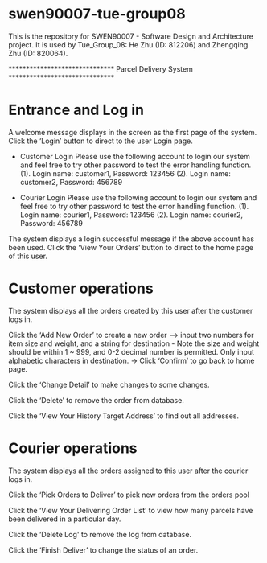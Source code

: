 # swen90007-tue-group08
This is the repository for SWEN90007 - Software Design and Architecture project. It is used by Tue_Group_08: He Zhu (ID: 812206) and Zhengqing Zhu (ID: 820064).

****************************** Parcel Delivery System ******************************

# Entrance and Log in

A welcome message displays in the screen as the first page of the system. Click the ‘Login’ button to direct to the user Login page. 

* Customer Login
Please use the following account to login our system and feel free to try other password to test the error handling function. 
 (1). Login name: customer1, Password: 123456
 (2). Login name: customer2, Password: 456789

* Courier Login
Please use the following account to login our system and feel free to try other password to test the error handling function. 
 (1). Login name: courier1, Password: 123456
 (2). Login name: courier2, Password: 456789
 
The system displays a login successful message if the above account has been used. Click the ‘View Your Orders’ button to direct to the home page of this user. 

# Customer operations

The system displays all the orders created by this user after the customer logs in.

Click the ‘Add New Order’ to create a new order —> input two numbers for item size and weight, and a string for destination
    - Note the size and weight should be within 1 ~ 999, and 0-2 decimal number is permitted. Only input alphabetic characters in destination. -> Click ‘Confirm’ to go back to home page.

Click the ‘Change Detail’ to make changes to some changes. 

Click the ‘Delete’ to remove the order from database.

Click the ‘View Your History Target Address’ to find out all addresses.

# Courier operations

The system displays all the orders assigned to this user after the courier logs in.

Click the ‘Pick Orders to Deliver’ to pick new orders from the orders pool 

Click the ‘View Your Delivering Order List’ to view how many parcels have been delivered in a particular day.

Click the ‘Delete Log' to remove the log from database.

Click the ‘Finish Deliver’ to change the status of an order.
